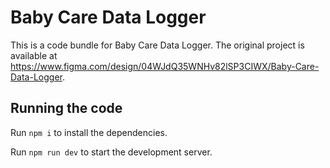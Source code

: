 
  # Baby Care Data Logger

  This is a code bundle for Baby Care Data Logger. The original project is available at https://www.figma.com/design/04WJdQ35WNHv82lSP3CIWX/Baby-Care-Data-Logger.

  ## Running the code

  Run `npm i` to install the dependencies.

  Run `npm run dev` to start the development server.
  